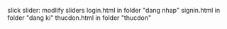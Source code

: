 slick slider: modlify sliders
login.html in folder "dang nhap"
signin.html in folder "dang ki"
thucdon.html in folder "thucdon"
